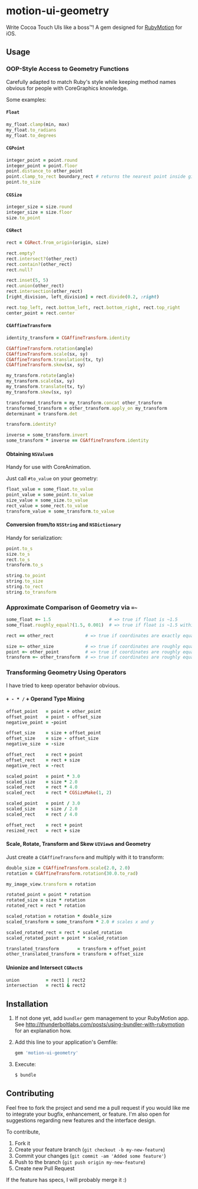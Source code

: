 # motion-ui-geometry

Write Cocoa Touch UIs like a boss™! A gem
designed for [RubyMotion](http://rubymotion.com) for iOS.

##

## Usage

### OOP-Style Access to Geometry Functions

Carefully adapted to match Ruby's style while keeping method names
obvious for people with CoreGraphics knowledge.

Some examples:

#### `Float`

```ruby
my_float.clamp(min, max)
my_float.to_radians
my_float.to_degrees
```

#### `CGPoint`

```ruby
integer_point = point.round
integer_point = point.floor
point.distance_to other_point
point.clamp_to_rect boundary_rect # returns the nearest point inside given rect
point.to_size
```

#### `CGSize`

```ruby
integer_size = size.round
integer_size = size.floor
size.to_point
```

#### `CGRect`

```ruby
rect = CGRect.from_origin(origin, size)

rect.empty?
rect.intersect?(other_rect)
rect.contain?(other_rect)
rect.null?

rect.inset(5, 5)
rect.union(other_rect)
rect.intersection(other_rect)
[right_division, left_division] = rect.divide(0.2, :right)

rect.top_left, rect.bottom_left, rect.bottom_right, rect.top_right
center_point = rect.center
```

#### `CGAffineTransform`

```ruby
identity_transform = CGAffineTransform.identity

CGAffineTransform.rotation(angle)
CGAffineTransform.scale(sx, sy)
CGAffineTransform.translation(tx, ty)
CGAffineTransform.skew(sx, sy)

my_transform.rotate(angle)
my_transform.scale(sx, sy)
my_transform.translate(tx, ty)
my_transform.skew(sx, sy)

transformed_transform = my_transform.concat other_transform
transformed_transform = other_transform.apply_on my_transform
determinant = transform.det

transform.identity?

inverse = some_transform.invert
some_transform * inverse == CGAffineTransform.identity
```

#### Obtaining `NSValue`s

Handy for use with CoreAnimation.

Just call `#to_value` on your geometry:

```ruby
float_value = some_float.to_value
point_value = some_point.to_value
size_value = some_size.to_value
rect_value = some_rect.to_value
transform_value = some_transform.to_value
```

#### Conversion from/to `NSString` and `NSDictionary`

Handy for serialization:

```ruby
point.to_s
size.to_s
rect.to_s
transform.to_s

string.to_point
string.to_size
string.to_rect
string.to_transform
```

### Approximate Comparison of Geometry via `=~`

```ruby
some_float =~ 1.5                      # => true if float is ~1.5
some_float.roughly_equal?(1.5, 0.001)  # => true if float is ~1.5 within 0.001 error margin

rect == other_rect            # => true if coordinates are exactly equal

size =~ other_size            # => true if coordinates are roughly equal
point =~ other_point          # => true if coordinates are roughly equal
transform =~ other_transform  # => true if coordinates are roughly equal
```

### Transforming Geometry Using Operators

I have tried to keep operator behavior obvious.

#### `+ - * /` + Operand Type Mixing

```ruby
offset_point   = point + other_point
offset_point   = point - offset_size
negative_point = -point

offset_size    = size + offset_point
offset_size    = size - offset_size
negative_size  = -size

offset_rect    = rect + point
offset_rect    = rect + size
negative_rect  = -rect

scaled_point   = point * 3.0
scaled_size    = size * 2.0
scaled_rect    = rect * 4.0
scaled_rect    = rect * CGSizeMake(1, 2)

scaled_point   = point / 3.0
scaled_size    = size / 2.0
scaled_rect    = rect / 4.0

offset_rect    = rect + point
resized_rect   = rect + size
```

#### Scale, Rotate, Transform and Skew `UIView`s and Geometry

Just create a `CGAffineTransform` and multiply with it to transform:

```ruby
double_size = CGAffineTransform.scale(2.0, 2.0)
rotation = CGAffineTransform.rotation(30.0.to_rad)

my_image_view.transform = rotation

rotated_point = point * rotation
rotated_size = size * rotation
rotated_rect = rect * rotation

scaled_rotation = rotation * double_size
scaled_transform = some_transform * 2.0 # scales x and y

scaled_rotated_rect = rect * scaled_rotation
scaled_rotated_point = point * scaled_rotation

translated_transform       = transform + offset_point
other_translated_transform = transform + offset_size
```

#### Unionize and Intersect `CGRect`s

```ruby
union          = rect1 | rect2
intersection   = rect1 & rect2
```

## Installation

1. If not done yet, add `bundler` gem management to your RubyMotion app.
   See <http://thunderboltlabs.com/posts/using-bundler-with-rubymotion> for
   an explanation how.

2. Add this line to your application's Gemfile:

   ```ruby
   gem 'motion-ui-geometry'
   ```

3. Execute:

   ```bash
   $ bundle
   ```

## Contributing

Feel free to fork the project and send me a pull request if you would
like me to integrate your bugfix, enhancement, or feature. I'm also open for suggestions regarding new features and the interface design.

To contribute,

1. Fork it
2. Create your feature branch (`git checkout -b my-new-feature`)
3. Commit your changes (`git commit -am 'Added some feature'`)
4. Push to the branch (`git push origin my-new-feature`)
5. Create new Pull Request

If the feature has specs, I will probably merge it :)
